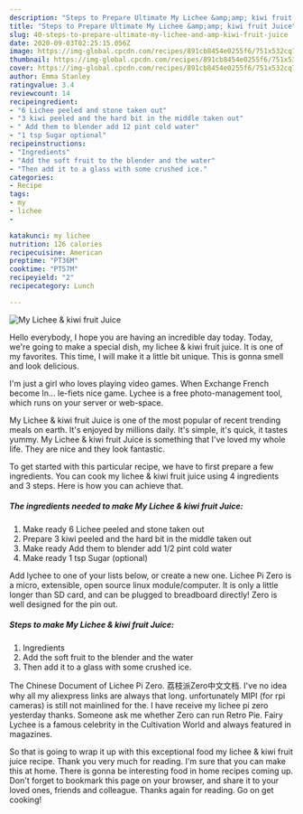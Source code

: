 ```yaml
---
description: "Steps to Prepare Ultimate My Lichee &amp;amp; kiwi fruit Juice"
title: "Steps to Prepare Ultimate My Lichee &amp;amp; kiwi fruit Juice"
slug: 40-steps-to-prepare-ultimate-my-lichee-and-amp-kiwi-fruit-juice
date: 2020-09-03T02:25:15.056Z
image: https://img-global.cpcdn.com/recipes/891cb8454e0255f6/751x532cq70/my-lichee-kiwi-fruit-juice-recipe-main-photo.jpg
thumbnail: https://img-global.cpcdn.com/recipes/891cb8454e0255f6/751x532cq70/my-lichee-kiwi-fruit-juice-recipe-main-photo.jpg
cover: https://img-global.cpcdn.com/recipes/891cb8454e0255f6/751x532cq70/my-lichee-kiwi-fruit-juice-recipe-main-photo.jpg
author: Emma Stanley
ratingvalue: 3.4
reviewcount: 14
recipeingredient:
- "6 Lichee peeled and stone taken out"
- "3 kiwi peeled and the hard bit in the middle taken out"
- " Add them to blender add 12 pint cold water"
- "1 tsp Sugar optional"
recipeinstructions:
- "Ingredients"
- "Add the soft fruit to the blender and the water"
- "Then add it to a glass with some crushed ice."
categories:
- Recipe
tags:
- my
- lichee
- 

katakunci: my lichee  
nutrition: 126 calories
recipecuisine: American
preptime: "PT36M"
cooktime: "PT57M"
recipeyield: "2"
recipecategory: Lunch

---
```



![My Lichee &amp; kiwi fruit Juice](https://img-global.cpcdn.com/recipes/891cb8454e0255f6/751x532cq70/my-lichee-kiwi-fruit-juice-recipe-main-photo.jpg)

Hello everybody, I hope you are having an incredible day today. Today, we're going to make a special dish, my lichee &amp; kiwi fruit juice. It is one of my favorites. This time, I will make it a little bit unique. This is gonna smell and look delicious.

I&#39;m just a girl who loves playing video games. When Exchange French become In… le-fiets nice game. Lychee is a free photo-management tool, which runs on your server or web-space.

My Lichee &amp; kiwi fruit Juice is one of the most popular of recent trending meals on earth. It's enjoyed by millions daily. It's simple, it's quick, it tastes yummy. My Lichee &amp; kiwi fruit Juice is something that I've loved my whole life. They are nice and they look fantastic.


To get started with this particular recipe, we have to first prepare a few ingredients. You can cook my lichee &amp; kiwi fruit juice using 4 ingredients and 3 steps. Here is how you can achieve that.

<!--inarticleads1-->

##### The ingredients needed to make My Lichee &amp; kiwi fruit Juice:

1. Make ready 6 Lichee peeled and stone taken out
1. Prepare 3 kiwi peeled and the hard bit in the middle taken out
1. Make ready  Add them to blender add 1/2 pint cold water
1. Make ready 1 tsp Sugar (optional)


Add lychee to one of your lists below, or create a new one. Lichee Pi Zero is a micro, extensible, open source linux module/computer. It is only a little longer than SD card, and can be plugged to breadboard directly! Zero is well designed for the pin out. 

<!--inarticleads2-->

##### Steps to make My Lichee &amp; kiwi fruit Juice:

1. Ingredients
1. Add the soft fruit to the blender and the water
1. Then add it to a glass with some crushed ice.


The Chinese Document of Lichee Pi Zero. 荔枝派Zero中文文档. I&#39;ve no idea why all my aliexpress links are always that long. unfortunately MIPI (for rpi cameras) is still not mainlined for the. I have receive my lichee pi zero yesterday thanks. Someone ask me whether Zero can run Retro Pie. Fairy Lychee is a famous celebrity in the Cultivation World and always featured in magazines. 

So that is going to wrap it up with this exceptional food my lichee &amp; kiwi fruit juice recipe. Thank you very much for reading. I'm sure that you can make this at home. There is gonna be interesting food in home recipes coming up. Don't forget to bookmark this page on your browser, and share it to your loved ones, friends and colleague. Thanks again for reading. Go on get cooking!
